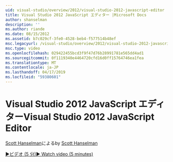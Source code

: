 ```yaml
---
uid: visual-studio/overview/2012/visual-studio-2012-javascript-editor
title: Visual Studio 2012 JavaScript エディター |Microsoft Docs
author: shanselman
description: ''
ms.author: riande
ms.date: 08/15/2012
ms.assetid: b7c029cf-3fe0-4528-beb4-f577514b48ef
msc.legacyurl: /visual-studio/overview/2012/visual-studio-2012-javascript-editor
msc.type: video
ms.openlocfilehash: 029422455bcd3f9f47d76b28991781e565dd4ad1
ms.sourcegitcommit: 0f1119340e4464720cfd16d0ff15764746ea1fea
ms.translationtype: MT
ms.contentlocale: ja-JP
ms.lasthandoff: 04/17/2019
ms.locfileid: "59380601"
---
```

# <a name="visual-studio-2012-javascript-editor"></a><span data-ttu-id="18355-102">Visual Studio 2012 JavaScript エディター</span><span class="sxs-lookup"><span data-stu-id="18355-102">Visual Studio 2012 JavaScript Editor</span></span>

<span data-ttu-id="18355-103">[Scott Hanselman](https://github.com/shanselman)による</span><span class="sxs-lookup"><span data-stu-id="18355-103">by [Scott Hanselman](https://github.com/shanselman)</span></span>

[<span data-ttu-id="18355-104">&#9654;ビデオ (5 分)</span><span class="sxs-lookup"><span data-stu-id="18355-104">&#9654; Watch video (5 minutes)</span></span>](https://channel9.msdn.com/Blogs/ASP-NET-Site-Videos/visual-studio-2012-javascript-editor)
